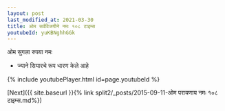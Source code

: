 ```yaml
---
layout: post
last_modified_at: 2021-03-30
title: ओम सर्वविजयीने नमः १०८ टाइम्स
youtubeId: yuKBNghhGGk
---
```

 
 
 ओम सुगला रुपया नमः  
 
 -  ज्याने सियारचे रूप धारण केले आहे 
 
  
 
  
 
 
 
 
 
 


{% include youtubePlayer.html id=page.youtubeId %}
 
[Next]({{ site.baseurl }}{% link  split2/_posts/2015-09-11-ओम परायणाय नमः १०८ टाइम्स.md%})
 
